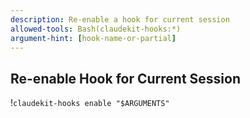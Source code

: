 ```yaml
---
description: Re-enable a hook for current session  
allowed-tools: Bash(claudekit-hooks:*)
argument-hint: [hook-name-or-partial]
---
```


## Re-enable Hook for Current Session

!`claudekit-hooks enable "$ARGUMENTS"`